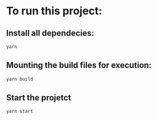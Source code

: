 # To run this project: 

## Install all dependecies:
```bash
yarn
```
## Mounting the build files for execution:
```bash
yarn build
```
## Start the projetct
```bash
yarn start
```
